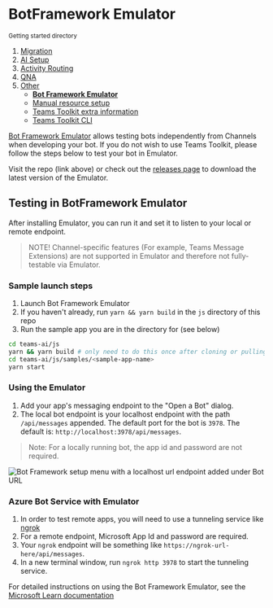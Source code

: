 # BotFramework Emulator

<small>Getting started directory</small>

1. [Migration](./00.MIGRATION.md)
2. [AI Setup](./01.AI-SETUP.md)
3. [Activity Routing](./02.ACTIVITY-ROUTING.md)
4. [QNA](./03.QNA.md)
5. [Other](../OTHER/TEAMS-TOOLKIT.md)
   - [**Bot Framework Emulator**](./BOTFRAMEWORK-EMULATOR.md)
   - [Manual resource setup](./MANUAL-RESOURCE-SETUP.md)
   - [Teams Toolkit extra information](./TEAMS-TOOLKIT.md)
   - [Teams Toolkit CLI](./TEAMS-TOOLKIT-CLI.md)

[Bot Framework Emulator](https://github.com/microsoft/BotFramework-Emulator) allows testing bots independently from Channels when developing your bot. If you do not wish to use Teams Toolkit, please follow the steps below to test your bot in Emulator.

Visit the repo (link above) or check out the [releases page](https://github.com/microsoft/BotFramework-Emulator/releases) to download the latest version of the Emulator.

## Testing in BotFramework Emulator

After installing Emulator, you can run it and set it to listen to your local or remote endpoint.

> NOTE! Channel-specific features (For example, Teams Message Extensions) are not supported in Emulator and therefore not fully-testable via Emulator.

### Sample launch steps

1. Launch Bot Framework Emulator
1. If you haven't already, run `yarn && yarn build` in the `js` directory of this repo
1. Run the sample app you are in the directory for (see below)

```bash
cd teams-ai/js
yarn && yarn build # only need to do this once after cloning or pulling
cd teams-ai/js/samples/<sample-app-name>
yarn start
```

### Using the Emulator

1. Add your app's messaging endpoint to the "Open a Bot" dialog.
2. The local bot endpoint is your localhost endpoint with the path `/api/messages` appended. The default port for the bot is `3978`. The default is: `http://localhost:3978/api/messages`.

> Note: For a locally running bot, the app id and password are not required.

![Bot Framework setup menu with a localhost url endpoint added under Bot URL](../assets/BotFrameworkEmulator.jpg)

### Azure Bot Service with Emulator

1. In order to test remote apps, you will need to use a tunneling service like [ngrok](https://ngrok.com/)
2. For a remote endpoint, Microsoft App Id and password are required.
3. Your `ngrok` endpoint will be something like `https://ngrok-url-here/api/messages`.
4. In a new terminal window, run `ngrok http 3978` to start the tunneling service.

For detailed instructions on using the Bot Framework Emulator, see the [Microsoft Learn documentation](https://learn.microsoft.com/azure/bot-service/bot-service-debug-emulator?view=azure-bot-service-4.0)
